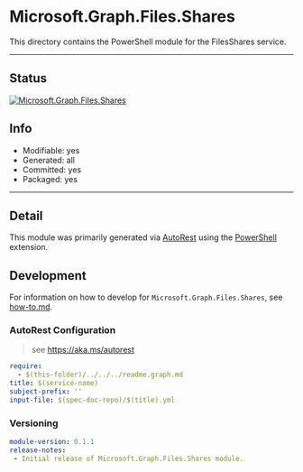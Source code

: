 <!-- region Generated -->
# Microsoft.Graph.Files.Shares
This directory contains the PowerShell module for the FilesShares service.

---
## Status
[![Microsoft.Graph.Files.Shares](https://img.shields.io/powershellgallery/v/Microsoft.Graph.Files.Shares.svg?style=flat-square&label=Microsoft.Graph.Files.Shares "Microsoft.Graph.Files.Shares")](https://www.powershellgallery.com/packages/Microsoft.Graph.Files.Shares/)

## Info
- Modifiable: yes
- Generated: all
- Committed: yes
- Packaged: yes

---
## Detail
This module was primarily generated via [AutoRest](https://github.com/Azure/autorest) using the [PowerShell](https://github.com/Azure/autorest.powershell) extension.

## Development
For information on how to develop for `Microsoft.Graph.Files.Shares`, see [how-to.md](how-to.md).
<!-- endregion -->

### AutoRest Configuration

> see https://aka.ms/autorest

``` yaml
require:
  - $(this-folder)/../../../readme.graph.md
title: $(service-name)
subject-prefix: ''
input-file: $(spec-doc-repo)/$(title).yml
```
### Versioning

``` yaml
module-version: 0.1.1
release-notes:
 - Initial release of Microsoft.Graph.Files.Shares module.
```

